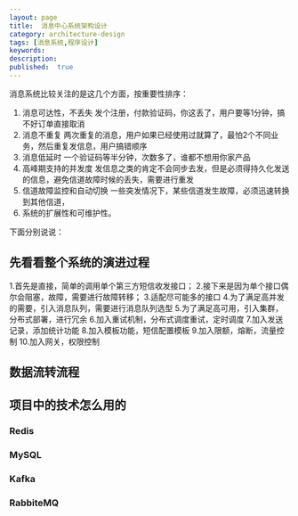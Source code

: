 ```yaml
---
layout: page
title:  消息中心系统架构设计
category: architecture-design
tags: [消息系统,程序设计]
keywords:
description:
published:  true
---
```



消息系统比较关注的是这几个方面，按重要性排序：  
1. 消息可达性，不丢失
发个注册，付款验证码，你这丢了，用户要等1分钟，搞不好订单直接取消
2. 消息不重复
两次重复的消息，用户如果已经使用过就算了，最怕2个不同业务，然后重复发信息，用户搞错顺序
3. 消息低延时
一个验证码等半分钟，次数多了，谁都不想用你家产品  
4. 高峰期支持的并发度
发信息之类的肯定不会同步去发，但是必须得持久化发送的信息，避免信道故障时候的丢失，需要进行重发  
5. 信道故障监控和自动切换
一些突发情况下，某些信道发生故障，必须迅速转换到其他信道，
6. 系统的扩展性和可维护性。


下面分别说说：


## 先看看整个系统的演进过程
1.首先是直接，简单的调用单个第三方短信收发接口；
2.接下来是因为单个接口偶尔会阻塞，故障，需要进行故障转移；
3.适配尽可能多的接口
4.为了满足高并发的需要，引入消息队列，需要进行消息队列选型
5.为了满足高可用，引入集群，分布式部署，进行冗余
6.加入重试机制，分布式调度重试，定时调度
7.加入发送记录，添加统计功能
8.加入模板功能，短信配置模板
9.加入限额，熔断，流量控制
10.加入网关，权限控制

## 数据流转流程



## 项目中的技术怎么用的
### Redis
### MySQL
### Kafka
### RabbiteMQ
## 

























